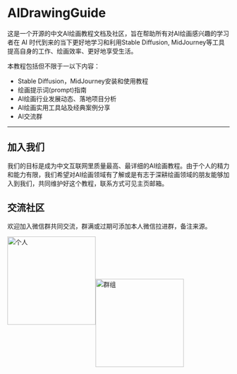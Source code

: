 # AIDrawingGuide
这是一个开源的中文AI绘画教程文档及社区，旨在帮助所有对AI绘画感兴趣的学习者在 AI 时代到来的当下更好地学习和利用Stable Diffusion, MidJourney等工具提高自身的工作、绘画效率、更好地享受生活。

本教程包括但不限于一以下内容：
- Stable Diffusion，MidJourney安装和使用教程
- 绘画提示词(prompt)指南
- AI绘画行业发展动态、落地项目分析
- AI绘画实用工具站及经典案例分享
- AI交流群
---

## 加入我们

我们的目标是成为中文互联网里质量最高、最详细的AI绘画教程。由于个人的精力和能力有限，我们希望对AI绘画领域有了解或是有志于深耕绘画领域的朋友能够加入到我们，共同维护好这个教程，联系方式可见主页邮箱。

## 交流社区
欢迎加入微信群共同交流，群满或过期可添加本人微信拉进群，备注来源。


<img src="https://user-images.githubusercontent.com/59202034/233403237-8d270cf9-a641-47fd-bb0f-0f74fe6a4649.jpg" width=200 height=200 alt="个人" align=“center” /><img src="https://user-images.githubusercontent.com/59202034/233404286-fab5b562-53d3-4c59-94b6-b1d4a23dc4a7.jpg" width=200 height=200  alt="群组" align=center />


<!-- ![](https://user-images.githubusercontent.com/10662852/232778975-a195e5a1-853a-430f-8b1b-a9f9cdd5cdb0.jpg) -->
